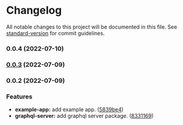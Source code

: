 # Changelog

All notable changes to this project will be documented in this file. See [standard-version](https://github.com/conventional-changelog/standard-version) for commit guidelines.

### 0.0.4 (2022-07-10)

### [0.0.3](https://github.com/roam-oss/full-stack-cloudflare/compare/v0.0.2...v0.0.3) (2022-07-09)

### 0.0.2 (2022-07-09)


### Features

* **example-app:** add example app. ([5839be4](https://github.com/roam-oss/full-stack-cloudflare/commit/5839be40d1ee4d2e2ee8e4faf07f567bcf87720e))
* **graphql-server:** add graphql server package. ([8331169](https://github.com/roam-oss/full-stack-cloudflare/commit/83311695a198d2a1061826b4cb910f543bbc10dd))
